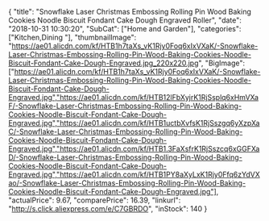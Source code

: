 {
	"title": "Snowflake Laser Christmas Embossing Rolling Pin Wood Baking Cookies Noodle Biscuit Fondant Cake Dough Engraved Roller",
	"date": "2018-10-31 10:30:20",
	"SubCat": ["Home and Garden"],
	"categories": ["Kitchen,Dining "],
	"thumbnailImage": "https://ae01.alicdn.com/kf/HTB1h7taXs_vK1Rjy0Foq6xIxVXaK/-Snowflake-Laser-Christmas-Embossing-Rolling-Pin-Wood-Baking-Cookies-Noodle-Biscuit-Fondant-Cake-Dough-Engraved.jpg_220x220.jpg",
	"BigImage": ["https://ae01.alicdn.com/kf/HTB1h7taXs_vK1Rjy0Foq6xIxVXaK/-Snowflake-Laser-Christmas-Embossing-Rolling-Pin-Wood-Baking-Cookies-Noodle-Biscuit-Fondant-Cake-Dough-Engraved.jpg","https://ae01.alicdn.com/kf/HTB12lFbXyjrK1RjSsplq6xHmVXaF/-Snowflake-Laser-Christmas-Embossing-Rolling-Pin-Wood-Baking-Cookies-Noodle-Biscuit-Fondant-Cake-Dough-Engraved.jpg","https://ae01.alicdn.com/kf/HTB1uctbXvfsK1RjSszgq6yXzpXaC/-Snowflake-Laser-Christmas-Embossing-Rolling-Pin-Wood-Baking-Cookies-Noodle-Biscuit-Fondant-Cake-Dough-Engraved.jpg","https://ae01.alicdn.com/kf/HTB1.3FaXsfrK1RjSszcq6xGGFXaD/-Snowflake-Laser-Christmas-Embossing-Rolling-Pin-Wood-Baking-Cookies-Noodle-Biscuit-Fondant-Cake-Dough-Engraved.jpg","https://ae01.alicdn.com/kf/HTB1PY8aXyLxK1Rjy0Ffq6zYdVXao/-Snowflake-Laser-Christmas-Embossing-Rolling-Pin-Wood-Baking-Cookies-Noodle-Biscuit-Fondant-Cake-Dough-Engraved.jpg"],
	"actualPrice": 9.67,
	"comparePrice": 16.39,
	"linkurl": "http://s.click.aliexpress.com/e/C7GBRDO",
	"inStock": 140
}
